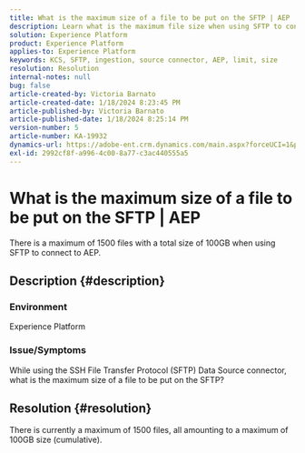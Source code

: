 ```yaml
---
title: What is the maximum size of a file to be put on the SFTP | AEP
description: Learn what is the maximum file size when using SFTP to connect to AEP.
solution: Experience Platform
product: Experience Platform
applies-to: Experience Platform
keywords: KCS, SFTP, ingestion, source connector, AEP, limit, size
resolution: Resolution
internal-notes: null
bug: false
article-created-by: Victoria Barnato
article-created-date: 1/18/2024 8:23:45 PM
article-published-by: Victoria Barnato
article-published-date: 1/18/2024 8:25:14 PM
version-number: 5
article-number: KA-19932
dynamics-url: https://adobe-ent.crm.dynamics.com/main.aspx?forceUCI=1&pagetype=entityrecord&etn=knowledgearticle&id=10a28a75-3fb6-ee11-a569-6045bd006b25
exl-id: 2992cf8f-a996-4c00-8a77-c3ac440555a5
---
```

# What is the maximum size of a file to be put on the SFTP | AEP


There is a maximum of 1500 files with a total size of 100GB when using SFTP to connect to AEP.

## Description {#description}


### <b>Environment</b>

Experience Platform



### <b>Issue/Symptoms</b>

While using the SSH File Transfer Protocol (SFTP) Data Source connector, what is the maximum size of a file to be put on the SFTP?


## Resolution {#resolution}

There is currently a maximum of 1500 files, all amounting to a maximum of 100GB size (cumulative).
